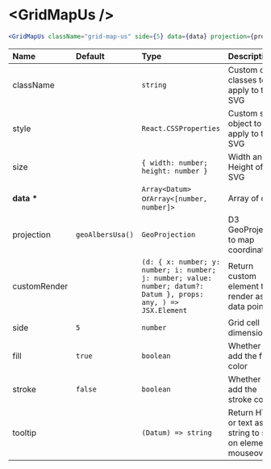 # \<GridMapUs \/>

```jsx
<GridMapUs className="grid-map-us" side={5} data={data} projection={projection} />
```

| Name           | Default          | Type                                                                                                             | Description                                                  |
| :------------- | :--------------- | :--------------------------------------------------------------------------------------------------------------- | :----------------------------------------------------------- |
| className      |                  | `string`                                                                                                         | Custom css classes to apply to the SVG                       |
| style          |                  | `React.CSSProperties`                                                                                            | Custom style object to apply to the SVG                      |
| size           |                  | `{ width: number; height: number }`                                                                              | Width and Height of the SVG                                  |
| <b>data \*</b> |                  | `Array<Datum>` or`Array<[number, number]>`                                                                       | Array of data                                                |
| projection     | `geoAlbersUsa()` | `GeoProjection`                                                                                                  | D3 GeoProjection to map coordinates                          |
| customRender   |                  | `(d: { x: number; y: number; i: number; j: number; value: number; datum?: Datum }, props: any, ) => JSX.Element` | Return custom element to render as data point                |
| side           | `5`              | `number`                                                                                                         | Grid cell dimension                                          |
| fill           | `true`           | `boolean`                                                                                                        | Whether to add the fill color                                |
| stroke         | `false`          | `boolean`                                                                                                        | Whether to add the stroke color                              |
| tooltip        |                  | `(Datum) => string`                                                                                              | Return HTML or text as a string to show on element mouseover |
